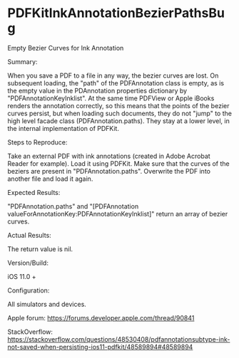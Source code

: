 # PDFKitInkAnnotationBezierPathsBug
Empty Bezier Curves for Ink Annotation

Summary: 

When you save a PDF to a file in any way, the bezier curves are lost. On subsequent loading, the "path" of the PDFAnnotation class is empty, as is the empty value in the PDAnnotation properties dictionary by "PDFAnnotationKeyInklist". At the same time PDFView or Apple iBooks renders the annotation correctly, so this means that the points of the bezier curves persist, but when loading such documents, they do not "jump" to the high level facade class (PDFAnnotation.paths). They stay at a lower level, in the internal implementation of PDFKit.

Steps to Reproduce:

Take an external PDF with ink annotations (created in Adobe Acrobat Reader for example). Load it using PDFKit. Make sure that the curves of the beziers are present in "PDFAnnotation.paths". Overwrite the PDF into another file and load it again.

Expected Results:

"PDFAnnotation.paths" and "[PDFAnnotation valueForAnnotationKey:PDFAnnotationKeyInklist]" return an array of bezier curves.

Actual Results:

The return value is nil.

Version/Build:

iOS 11.0 +

Configuration:

All simulators and devices.


Apple forum: https://forums.developer.apple.com/thread/90841

StackOverflow: https://stackoverflow.com/questions/48530408/pdfannotationsubtype-ink-not-saved-when-persisting-ios11-pdfkit/48589894#48589894
